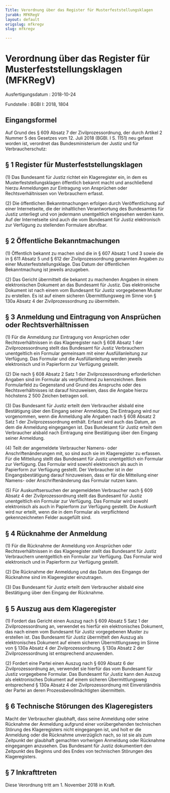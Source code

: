 ```yaml
---
Title: Verordnung über das Register für Musterfeststellungsklagen
jurabk: MFKRegV
layout: default
origslug: mfkregv
slug: mfkregv

---
```


# Verordnung über das Register für Musterfeststellungsklagen (MFKRegV)

Ausfertigungsdatum
:   2018-10-24

Fundstelle
:   BGBl I: 2018, 1804


## Eingangsformel

Auf Grund des § 609 Absatz 7 der Zivilprozessordnung, der durch
Artikel 2 Nummer 5 des Gesetzes vom 12. Juli 2018 (BGBl. I S. 1151)
neu gefasst worden ist, verordnet das Bundesministerium der Justiz und
für Verbraucherschutz:


## § 1 Register für Musterfeststellungsklagen

(1) Das Bundesamt für Justiz richtet ein Klageregister ein, in dem es
Musterfeststellungsklagen öffentlich bekannt macht und anschließend
hierzu Anmeldungen zur Eintragung von Ansprüchen oder
Rechtsverhältnissen von Verbrauchern erfasst.

(2) Die öffentlichen Bekanntmachungen erfolgen durch Veröffentlichung
auf einer Internetseite, die der inhaltlichen Verantwortung des
Bundesamtes für Justiz unterliegt und von jedermann unentgeltlich
eingesehen werden kann. Auf der Internetseite sind auch die vom
Bundesamt für Justiz elektronisch zur Verfügung zu stellenden
Formulare abrufbar.


## § 2 Öffentliche Bekanntmachungen

(1) Öffentlich bekannt zu machen sind die in § 607 Absatz 1 und 3
sowie die in § 611 Absatz 5 und § 612 der Zivilprozessordnung
genannten Angaben zu einer Musterfeststellungsklage. Das Datum der
öffentlichen Bekanntmachung ist jeweils anzugeben.

(2) Das Gericht übermittelt die bekannt zu machenden Angaben in einem
elektronischen Dokument an das Bundesamt für Justiz. Das elektronische
Dokument ist nach einem vom Bundesamt für Justiz vorgegebenen Muster
zu erstellen. Es ist auf einem sicheren Übermittlungsweg im Sinne von
§ 130a Absatz 4 der Zivilprozessordnung zu übermitteln.


## § 3 Anmeldung und Eintragung von Ansprüchen oder Rechtsverhältnissen

(1) Für die Anmeldung zur Eintragung von Ansprüchen oder
Rechtsverhältnissen in das Klageregister nach § 608 Absatz 1 der
Zivilprozessordnung stellt das Bundesamt für Justiz Verbrauchern
unentgeltlich ein Formular gemeinsam mit einer Ausfüllanleitung zur
Verfügung. Das Formular und die Ausfüllanleitung werden jeweils
elektronisch und in Papierform zur Verfügung gestellt.

(2) Die nach § 608 Absatz 2 Satz 1 der Zivilprozessordnung
erforderlichen Angaben sind im Formular als verpflichtend zu
kennzeichnen. Beim Formularfeld zu Gegenstand und Grund des Anspruchs
oder des Rechtsverhältnisses ist darauf hinzuweisen, dass die Angabe
hierzu höchstens 2 500 Zeichen betragen soll.

(3) Das Bundesamt für Justiz erteilt dem Verbraucher alsbald eine
Bestätigung über den Eingang seiner Anmeldung. Die Eintragung wird nur
vorgenommen, wenn die Anmeldung alle Angaben nach § 608 Absatz 2 Satz
1 der Zivilprozessordnung enthält. Erfasst wird auch das Datum, an dem
die Anmeldung eingegangen ist. Das Bundesamt für Justiz erteilt dem
Verbraucher alsbald nach Eintragung eine Bestätigung über den Eingang
seiner Anmeldung.

(4) Teilt der angemeldete Verbraucher Namens- oder
Anschriftenänderungen mit, so sind auch sie im Klageregister zu
erfassen. Für die Mitteilung stellt das Bundesamt für Justiz
unentgeltlich ein Formular zur Verfügung. Das Formular wird sowohl
elektronisch als auch in Papierform zur Verfügung gestellt. Der
Verbraucher ist in der Eingangsbestätigung darauf hinzuweisen, dass er
für die Mitteilung einer Namens- oder Anschriftenänderung das Formular
nutzen kann.

(5) Für Auskunftsersuchen der angemeldeten Verbraucher nach § 609
Absatz 4 der Zivilprozessordnung stellt das Bundesamt für Justiz
unentgeltlich ein Formular zur Verfügung. Das Formular wird sowohl
elektronisch als auch in Papierform zur Verfügung gestellt. Die
Auskunft wird nur erteilt, wenn die in dem Formular als verpflichtend
gekennzeichneten Felder ausgefüllt sind.


## § 4 Rücknahme der Anmeldung

(1) Für die Rücknahme der Anmeldung von Ansprüchen oder
Rechtsverhältnissen in das Klageregister stellt das Bundesamt für
Justiz Verbrauchern unentgeltlich ein Formular zur Verfügung. Das
Formular wird elektronisch und in Papierform zur Verfügung gestellt.

(2) Die Rücknahme der Anmeldung und das Datum des Eingangs der
Rücknahme sind im Klageregister einzutragen.

(3) Das Bundesamt für Justiz erteilt dem Verbraucher alsbald eine
Bestätigung über den Eingang der Rücknahme.


## § 5 Auszug aus dem Klageregister

(1) Fordert das Gericht einen Auszug nach § 609 Absatz 5 Satz 1 der
Zivilprozessordnung an, verwendet es hierfür ein elektronisches
Dokument, das nach einem vom Bundesamt für Justiz vorgegebenen Muster
zu erstellen ist. Das Bundesamt für Justiz übermittelt den Auszug als
elektronisches Dokument auf einem sicheren Übermittlungsweg im Sinne
von § 130a Absatz 4 der Zivilprozessordnung. § 130a Absatz 2 der
Zivilprozessordnung ist entsprechend anzuwenden.

(2) Fordert eine Partei einen Auszug nach § 609 Absatz 6 der
Zivilprozessordnung an, verwendet sie hierfür das vom Bundesamt für
Justiz vorgegebene Formular. Das Bundesamt für Justiz kann den Auszug
als elektronisches Dokument auf einem sicheren Übermittlungsweg
entsprechend § 130a Absatz 4 der Zivilprozessordnung mit
Einverständnis der Partei an deren Prozessbevollmächtigten
übermitteln.


## § 6 Technische Störungen des Klageregisters

Macht der Verbraucher glaubhaft, dass seine Anmeldung oder seine
Rücknahme der Anmeldung aufgrund einer vorübergehenden technischen
Störung des Klageregisters nicht eingegangen ist, und holt er die
Anmeldung oder die Rücknahme unverzüglich nach, so ist sie als zum
Zeitpunkt der glaubhaft gemachten vorherigen Anmeldung oder Rücknahme
eingegangen anzusehen. Das Bundesamt für Justiz dokumentiert den
Zeitpunkt des Beginns und des Endes von technischen Störungen des
Klageregisters.


## § 7 Inkrafttreten

Diese Verordnung tritt am 1. November 2018 in Kraft.

